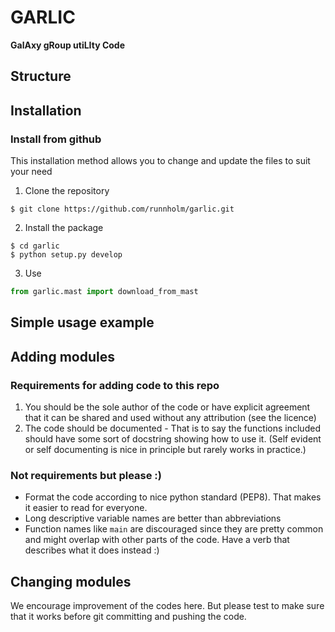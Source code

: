 # GARLIC
**GalAxy gRoup utiLIty Code**


## Structure

## Installation

### Install from github
This installation method allows you to change and update the files to suit your need

1. Clone the repository
```
$ git clone https://github.com/runnholm/garlic.git
```

2. Install the package
```
$ cd garlic
$ python setup.py develop
```

3. Use
```python
from garlic.mast import download_from_mast
```

## Simple usage example


## Adding modules
### Requirements for adding code to this repo
1. You should be the sole author of the code or have explicit agreement that it can be shared and used without any attribution (see the licence)
2. The code should be documented - That is to say the functions included should have some sort of docstring showing how to use it. (Self evident or self documenting is nice in principle but rarely works in practice.)

### Not requirements but please :)

- Format the code according to nice python standard (PEP8). That makes it easier to read for everyone.
- Long descriptive variable names are better than abbreviations
- Function names like `main` are discouraged since they are pretty common and might overlap with other parts of the code. Have a verb that describes what it does instead :)


## Changing modules
We encourage improvement of the codes here. But please test to make sure that it works before git committing and pushing the code.
